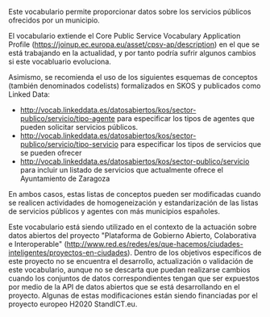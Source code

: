 Este vocabulario permite proporcionar datos sobre los servicios públicos ofrecidos por un municipio. 

El vocabulario extiende el Core Public Service Vocabulary Application Profile (https://joinup.ec.europa.eu/asset/cpsv-ap/description) en el que se está trabajando en la actualidad, y por tanto podría sufrir algunos cambios si este vocabluario evoluciona.

Asimismo, se recomienda el uso de los siguientes esquemas de conceptos (también denominados codelists) formalizados en SKOS y publicados como Linked Data:
* http://vocab.linkeddata.es/datosabiertos/kos/sector-publico/servicio/tipo-agente para especificar los tipos de agentes que pueden solicitar servicios públicos.
* http://vocab.linkeddata.es/datosabiertos/kos/sector-publico/servicio/tipo-servicio para especificar los tipos de servicios que se pueden ofrecer
* http://vocab.linkeddata.es/datosabiertos/kos/sector-publico/servicio para incluir un listado de servicios que actualmente ofrece el Ayuntamiento de Zaragoza

En ambos casos, estas listas de conceptos pueden ser modificadas cuando se realicen actividades de homogeneización y estandarización de las listas de servicios públicos y agentes con más municipios españoles.

Este vocabulario está siendo utilizado en el contexto de la actuación sobre datos abiertos del proyecto "Plataforma de Gobierno Abierto, Colaborativa e Interoperable" (http://www.red.es/redes/es/que-hacemos/ciudades-inteligentes/proyectos-en-ciudades). Dentro de los objetivos específicos de este proyecto no se encuentra el desarrollo, actualización o validación de este vocabulario, aunque no se descarta que puedan realizarse cambios cuando los conjuntos de datos correspondientes tengan que ser expuestos por medio de la API de datos abiertos que se está desarrollando en el proyecto. Algunas de estas modificaciones están siendo financiadas por el proyecto europeo H2020 StandICT.eu.
